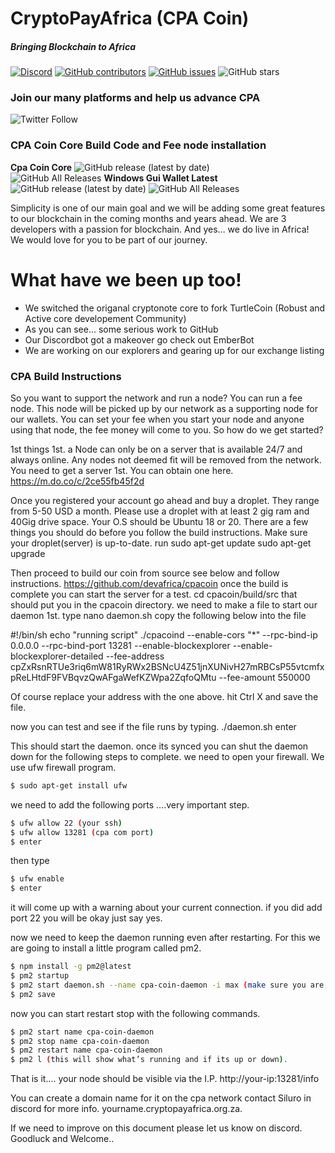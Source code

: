 # CryptoPayAfrica (CPA Coin)
##### Bringing Blockchain to Africa

[![Discord](https://img.shields.io/discord/471645937606066176?label=CryptoPayAfrica%20Discord)](https://discord.gg/HmTCVbS) [![GitHub contributors](https://img.shields.io/github/contributors-anon/devafrica/cpacoin?label=Contributors)](https://github.com/devafrica/cpacoin/graphs/contributors) [![GitHub issues](https://img.shields.io/github/issues/devafrica/cpacoin?label=Issues)](https://github.com/devafrica/cpacoin/issues) ![GitHub stars](https://img.shields.io/github/stars/devafrica/cpacoin?label=Github%20Stars)

### Join our many platforms and help us advance CPA 
![Twitter Follow](https://img.shields.io/twitter/follow/cpacoin1?style=social)
### CPA Coin Core Build Code and Fee node installation

**Cpa Coin Core**
![GitHub release (latest by date)](https://img.shields.io/github/v/release/devafrica/cpacoin)  
![GitHub All Releases](https://img.shields.io/github/downloads/devafrica/cpacoin/total)
  **Windows Gui Wallet Latest**
  ![GitHub release (latest by date)](https://img.shields.io/github/v/release/devafrica/cpa-wallet-proton)
 ![GitHub All Releases](https://img.shields.io/github/downloads/devafrica/cpa-wallet-proton/total)

Simplicity is one of our main goal and we will be adding some great features to our blockchain in the coming months and years ahead. We are 3 developers with a passion for blockchain. And yes… we do live in Africa!  
We would love for you to be part of our journey.
# What have we been up too!

  - We switched the origanal cryptonote core to fork TurtleCoin (Robust and Active core developement Community)
  - As you can see... some serious work to GitHub
  - Our Discordbot got a makeover go check out EmberBot
  - We are working on our explorers and gearing up for our exchange listing

### CPA Build Instructions

So you want to support the network and run a node?
You can run a fee node. This node will be picked up by our network as a supporting node for our wallets.
You can set your fee when you start your node and anyone using that node, the fee money will come to you.
So how do we get started?

1st things 1st. a Node can only be on a server that is available 24/7 and always online. Any nodes not deemed fit will be removed from the network.
You need to get a server 1st.
You can obtain one here.
https://m.do.co/c/2ce55fb45f2d

Once you registered your account go ahead and buy a droplet. They range from 5-50 USD a month. Please use a droplet with at least 2 gig ram and 40Gig drive space.
Your O.S should be Ubuntu 18 or 20.
There are a few things you should do before you follow the build instructions.
Make sure your droplet(server) is up-to-date.
run 
sudo apt-get update
sudo apt-get upgrade

Then proceed to build our coin from source see below and follow instructions.    https://github.com/devafrica/cpacoin
once the build is complete you can start the server for a test.
cd cpacoin/build/src
that should put you in the cpacoin directory.
we need to make a file to start our daemon 1st.
type nano daemon.sh
copy the following below into the file

#!/bin/sh
echo "running script"
./cpacoind --enable-cors "*" --rpc-bind-ip 0.0.0.0 --rpc-bind-port 13281 --enable-blockexplorer --enable-blockexplorer-detailed --fee-address cpZxRsnRTUe3riq6mW81RyRWx2BSNcU4Z51jnXUNivH27mRBCsP55vtcmfxpReLHtdF9FVBqvzQwAFgaWefKZWpa2ZqfoQMtu --fee-amount 550000

Of course replace your address with the one above.
hit Ctrl X and save the file.

now you can test and see if the file runs by typing.
./daemon.sh 
enter

This should start the daemon.
once its synced you can shut the daemon down for the following steps to complete.
we need to open your firewall.
We use ufw firewall program.

```sh
$ sudo apt-get install ufw
```
we need to add the following ports ....very important step.
```sh
$ ufw allow 22 (your ssh)
$ ufw allow 13281 (cpa com port)
$ enter
```

then type 

```sh
$ ufw enable
$ enter
```
it will come up with a warning about your current connection. if you did add port 22 you will be okay just say yes.

now we need to keep the daemon running even after restarting.
For this we are going to install a little program called pm2.

```sh
$ npm install -g pm2@latest
$ pm2 startup
$ pm2 start daemon.sh --name cpa-coin-daemon -i max (make sure you are in the cpacoin directory where the file is)
$ pm2 save
```
now you can start restart stop with the following commands.

```sh
$ pm2 start name cpa-coin-daemon
$ pm2 stop name cpa-coin-daemon
$ pm2 restart name cpa-coin-daemon
$ pm2 l (this will show what’s running and if its up or down).
```
That is it.... your node should be visible via the I.P.
http://your-ip:13281/info

You can create a domain name for it on the cpa network contact Siluro in discord for more info.
yourname.cryptopayafrica.org.za.

If we need to improve on this document please let us know on discord.
Goodluck and Welcome..



